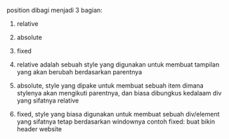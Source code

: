 position dibagi menjadi 3 bagian:
1. relative
2. absolute
3. fixed

1. relative adalah sebuah style yang digunakan untuk membuat tampilan yang akan berubah berdasarkan parentnya
2. absolute, style yang dipake untuk membuat sebuah item dimana stylenya
akan mengikuti parentnya, dan biasa dibungkus kedalaam div yang sifatnya relative
3. fixed, style yang biasa digunakan untuk membuat sebuah div/element yang sifatnya tetap berdasarkan windownya
   contoh fixed: buat bikin header website